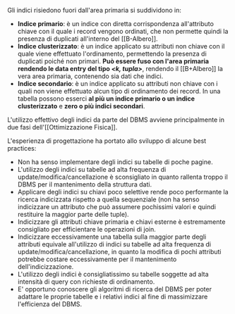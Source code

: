 Gli indici risiedono fuori dall'area primaria si suddividono in:
- **Indice primario**: è un indice con diretta corrispondenza all'attributo chiave con il quale i record vengono ordinati, che non permette quindi la presenza di duplicati all'interno del [[B-Albero]].
- **Indice clusterizzato**: è un indice applicato su attributi non chiave con il quale viene effettuato l'ordinamento, permettendo la presenza di duplicati poiché non primari.
  **Può essere fuso con l'area primaria rendendo le data entry del tipo *<k, tupla>***, rendendo il [[B+Albero]] la vera area primaria, contenendo sia dati che indici.
- **Indice secondario**: è un indice applicato su attributi non chiave con i quali non viene effettuato alcun tipo di ordinamento dei record.
In una tabella possono esserci **al più un indice primario o un indice clusterizzato** e **zero o più indici secondari**.

L'utilizzo effettivo degli indici da parte del DBMS avviene principalmente in due fasi dell'[[Ottimizzazione Fisica]].

L'esperienza di progettazione ha portato allo sviluppo di alcune best practices:
- Non ha senso implementare degli indici su tabelle di poche pagine.
- L'utilizzo degli indici su tabelle ad alta frequenza di update/modifica/cancellazione è sconsigliato in quanto rallenta troppo il DBMS per il mantenimento della struttura dati.
- Applicare degli indici su chiavi poco selettive rende poco performante la ricerca indicizzata rispetto a quella sequenziale (non ha senso indicizzare un attributo che può assumere pochissimi valori e quindi restituire la maggior parte delle tuple).
- Indicizzare gli attributi chiave primaria e chiavi esterne è estremamente consigliato per efficientare le operazioni di join.
- Indicizzare eccessivamente una tabella sulla maggior parte degli attributi equivale all'utilizzo di indici su tabelle ad alta frequenza di update/modifica/cancellazione, in quanto la modifica di pochi attributi potrebbe costare eccessivamente per il mantenimento dell'indicizzazione.
- L'utilizzo degli indici è consigliatissimo su tabelle soggette ad alta intensità di query con richieste di ordinamento.
- E' opportuno conoscere gli algoritmi di ricerca del DBMS per poter adattare le proprie tabelle e i relativi indici al fine di massimizzare l'efficienza del DBMS.